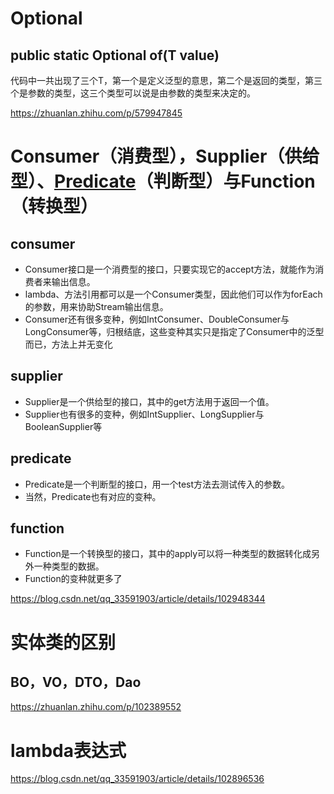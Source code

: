 # Optional

## public static <T> Optional<T> of(T value)

代码中一共出现了三个T，第一个是定义泛型的意思，第二个是返回的类型，第三个是参数的类型，这三个类型可以说是由参数的类型来决定的。



https://zhuanlan.zhihu.com/p/579947845



# Consumer（消费型），Supplier（供给型）、[Predicate](https://so.csdn.net/so/search?q=Predicate&spm=1001.2101.3001.7020)（判断型）与Function（转换型）

## consumer

- Consumer接口是一个消费型的接口，只要实现它的accept方法，就能作为消费者来输出信息。
- lambda、方法引用都可以是一个Consumer类型，因此他们可以作为forEach的参数，用来协助Stream输出信息。
- Consumer还有很多变种，例如IntConsumer、DoubleConsumer与LongConsumer等，归根结底，这些变种其实只是指定了Consumer中的泛型而已，方法上并无变化



## supplier

- Supplier是一个供给型的接口，其中的get方法用于返回一个值。
- Supplier也有很多的变种，例如IntSupplier、LongSupplier与BooleanSupplier等



## predicate

- Predicate是一个判断型的接口，用一个test方法去测试传入的参数。
- 当然，Predicate也有对应的变种。

## function

- Function是一个转换型的接口，其中的apply可以将一种类型的数据转化成另外一种类型的数据。
- Function的变种就更多了

https://blog.csdn.net/qq_33591903/article/details/102948344

# 实体类的区别

## BO，VO，DTO，Dao

https://zhuanlan.zhihu.com/p/102389552



# lambda表达式

https://blog.csdn.net/qq_33591903/article/details/102896536
